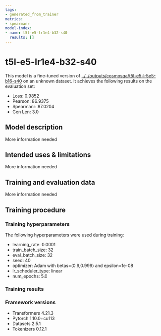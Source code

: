 ```yaml
---
tags:
- generated_from_trainer
metrics:
- spearmanr
model-index:
- name: t5l-e5-lr1e4-b32-s40
  results: []
---
```


<!-- This model card has been generated automatically according to the information the Trainer had access to. You
should probably proofread and complete it, then remove this comment. -->

# t5l-e5-lr1e4-b32-s40

This model is a fine-tuned version of [../../outputs/cosmosqa/t5l-e5-lr5e5-b16-s40](https://huggingface.co/../../outputs/cosmosqa/t5l-e5-lr5e5-b16-s40) on an unknown dataset.
It achieves the following results on the evaluation set:
- Loss: 0.9852
- Pearson: 86.9375
- Spearmanr: 87.0204
- Gen Len: 3.0

## Model description

More information needed

## Intended uses & limitations

More information needed

## Training and evaluation data

More information needed

## Training procedure

### Training hyperparameters

The following hyperparameters were used during training:
- learning_rate: 0.0001
- train_batch_size: 32
- eval_batch_size: 32
- seed: 40
- optimizer: Adam with betas=(0.9,0.999) and epsilon=1e-08
- lr_scheduler_type: linear
- num_epochs: 5.0

### Training results



### Framework versions

- Transformers 4.21.3
- Pytorch 1.10.0+cu113
- Datasets 2.5.1
- Tokenizers 0.12.1
